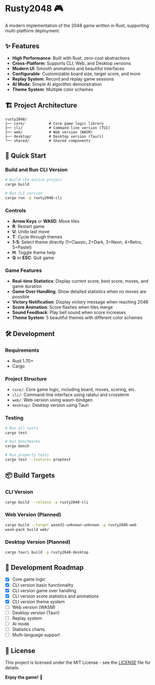 # Rusty2048 🎮

A modern implementation of the 2048 game written in Rust, supporting multi-platform deployment.

## ✨ Features

- **High Performance**: Built with Rust, zero-cost abstractions
- **Cross-Platform**: Supports CLI, Web, and Desktop versions
- **Modern UI**: Smooth animations and beautiful interfaces
- **Configurable**: Customizable board size, target score, and more
- **Replay System**: Record and replay game sessions
- **AI Mode**: Simple AI algorithm demonstration
- **Theme System**: Multiple color schemes

## 🏗️ Project Architecture

```
rusty2048/
├── core/           # Core game logic library
├── cli/            # Command-line version (TUI)
├── web/            # Web version (WASM)
├── desktop/        # Desktop version (Tauri)
└── shared/         # Shared components
```

## 🚀 Quick Start

### Build and Run CLI Version

```bash
# Build the entire project
cargo build

# Run CLI version
cargo run -p rusty2048-cli
```

### Controls

- **Arrow Keys** or **WASD**: Move tiles
- **R**: Restart game
- **U**: Undo last move
- **T**: Cycle through themes
- **1-5**: Select theme directly (1=Classic, 2=Dark, 3=Neon, 4=Retro, 5=Pastel)
- **H**: Toggle theme help
- **Q** or **ESC**: Quit game

### Game Features

- **Real-time Statistics**: Display current score, best score, moves, and game duration
- **Game Over Handling**: Show detailed statistics when no moves are possible
- **Victory Notification**: Display victory message when reaching 2048
- **Score Animation**: Score flashes when tiles merge
- **Sound Feedback**: Play bell sound when score increases
- **Theme System**: 5 beautiful themes with different color schemes

## 🛠️ Development

### Requirements

- Rust 1.70+
- Cargo

### Project Structure

- `core/`: Core game logic, including board, moves, scoring, etc.
- `cli/`: Command-line interface using ratatui and crossterm
- `web/`: Web version using wasm-bindgen
- `desktop/`: Desktop version using Tauri

### Testing

```bash
# Run all tests
cargo test

# Run benchmarks
cargo bench

# Run property tests
cargo test --features proptest
```

## 📦 Build Targets

### CLI Version
```bash
cargo build --release -p rusty2048-cli
```

### Web Version (Planned)
```bash
cargo build --target wasm32-unknown-unknown -p rusty2048-web
wasm-pack build web/
```

### Desktop Version (Planned)
```bash
cargo tauri build -p rusty2048-desktop
```

## 🎯 Development Roadmap

- [x] Core game logic
- [x] CLI version basic functionality
- [x] CLI version game over handling
- [x] CLI version score statistics and animations
- [x] CLI version theme system
- [ ] Web version (WASM)
- [ ] Desktop version (Tauri)
- [ ] Replay system
- [ ] AI mode
- [ ] Statistics charts
- [ ] Multi-language support

## 📄 License

This project is licensed under the MIT License - see the [LICENSE](LICENSE) file for details.

**Enjoy the game!** 🎉
